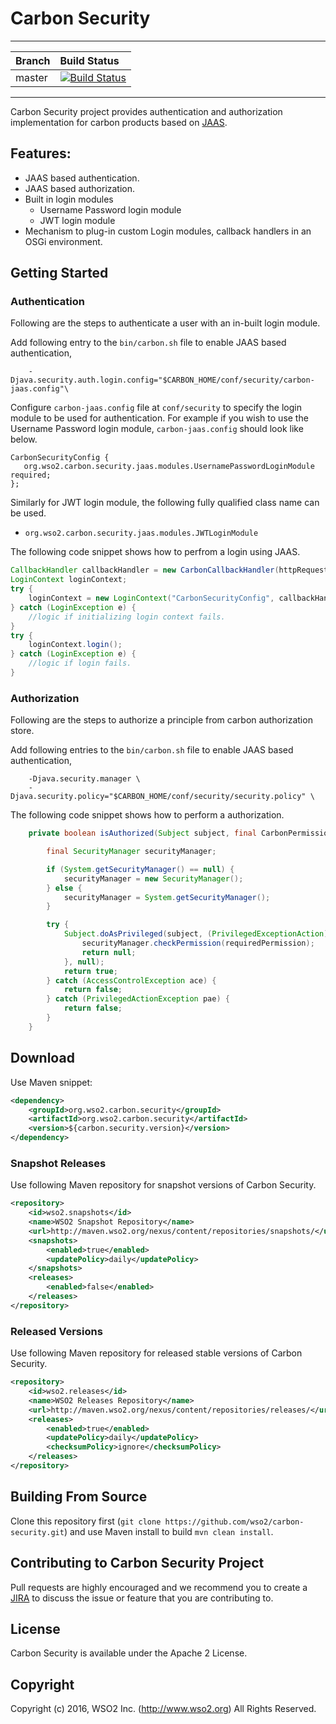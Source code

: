 # Carbon Security
---

|  Branch | Build Status |
| :------------ |:-------------
| master      | [![Build Status](https://wso2.org/jenkins/job/carbon-security/badge/icon)](https://wso2.org/jenkins/job/carbon-security) |


---
Carbon Security project provides authentication and authorization implementation for carbon products based on [JAAS](#).
## Features:
* JAAS based authentication.
* JAAS based authorization.
* Built in login modules
  * Username Password login module
  * JWT login module
* Mechanism to plug-in custom Login modules, callback handlers in an OSGi environment.

## Getting Started

### Authentication

Following are the steps to authenticate a user with an in-built login module.

Add following entry to the `bin/carbon.sh` file to enable JAAS based authentication,
```
    -Djava.security.auth.login.config="$CARBON_HOME/conf/security/carbon-jaas.config"\
```

Configure `carbon-jaas.config` file at `conf/security` to specify the login module to be used for authentication. For example if you wish to use the Username Password login module, `carbon-jaas.config` should look like below.

```
CarbonSecurityConfig {
   org.wso2.carbon.security.jaas.modules.UsernamePasswordLoginModule required;
};
```
Similarly for JWT login module, the following fully qualified class name can be used.

-  `org.wso2.carbon.security.jaas.modules.JWTLoginModule`

The following code snippet shows how to perfrom a login using JAAS.

```java
CallbackHandler callbackHandler = new CarbonCallbackHandler(httpRequest);
LoginContext loginContext;
try {
    loginContext = new LoginContext("CarbonSecurityConfig", callbackHandler);
} catch (LoginException e) {
    //logic if initializing login context fails.
}
try {
    loginContext.login();
} catch (LoginException e) {
    //logic if login fails.
}
```

### Authorization

Following are the steps to authorize a principle from carbon authorization store.

Add following entries to the `bin/carbon.sh` file to enable JAAS based authentication,
```
    -Djava.security.manager \
    -Djava.security.policy="$CARBON_HOME/conf/security/security.policy" \
```

The following code snippet shows how to perform a authorization.

```java
    private boolean isAuthorized(Subject subject, final CarbonPermission requiredPermission) {

        final SecurityManager securityManager;

        if (System.getSecurityManager() == null) {
            securityManager = new SecurityManager();
        } else {
            securityManager = System.getSecurityManager();
        }

        try {
            Subject.doAsPrivileged(subject, (PrivilegedExceptionAction) () -> {
                securityManager.checkPermission(requiredPermission);
                return null;
            }, null);
            return true;
        } catch (AccessControlException ace) {
            return false;
        } catch (PrivilegedActionException pae) {
            return false;
        }
    }
```

## Download

Use Maven snippet:
````xml
<dependency>
    <groupId>org.wso2.carbon.security</groupId>
    <artifactId>org.wso2.carbon.security</artifactId>
    <version>${carbon.security.version}</version>
</dependency>
````

### Snapshot Releases

Use following Maven repository for snapshot versions of Carbon Security.

````xml
<repository>
    <id>wso2.snapshots</id>
    <name>WSO2 Snapshot Repository</name>
    <url>http://maven.wso2.org/nexus/content/repositories/snapshots/</url>
    <snapshots>
        <enabled>true</enabled>
        <updatePolicy>daily</updatePolicy>
    </snapshots>
    <releases>
        <enabled>false</enabled>
    </releases>
</repository>
````

### Released Versions

Use following Maven repository for released stable versions of Carbon Security.

````xml
<repository>
    <id>wso2.releases</id>
    <name>WSO2 Releases Repository</name>
    <url>http://maven.wso2.org/nexus/content/repositories/releases/</url>
    <releases>
        <enabled>true</enabled>
        <updatePolicy>daily</updatePolicy>
        <checksumPolicy>ignore</checksumPolicy>
    </releases>
</repository>
````
## Building From Source

Clone this repository first (`git clone https://github.com/wso2/carbon-security.git`) and use Maven install to build
`mvn clean install`.

## Contributing to Carbon Security Project

Pull requests are highly encouraged and we recommend you to create a [JIRA](https://wso2.org/jira/browse/CSECURITY) to discuss the issue or feature that you
 are contributing to.

## License

Carbon Security is available under the Apache 2 License.

## Copyright

Copyright (c) 2016, WSO2 Inc. (http://www.wso2.org) All Rights Reserved.
